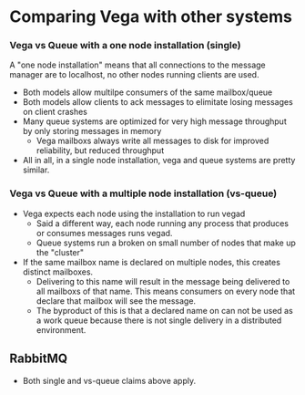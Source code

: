 # Comparing Vega with other systems

### Vega vs Queue with a one node installation (single)

A "one node installation" means that all connections to the message manager are to localhost, no other nodes running clients are used.

* Both models allow multilpe consumers of the same mailbox/queue
* Both models allow clients to ack messages to elimitate losing messages on client crashes
* Many queue systems are optimized for very high message throughput by only storing messages in memory
  * Vega mailboxs always write all messages to disk for improved reliability, but reduced throughput
* All in all, in a single node installation, vega and queue systems are pretty similar.

### Vega vs Queue with a multiple node installation (vs-queue)

* Vega expects each node using the installation to run vegad
  * Said a different way, each node running any process that produces or consumes messages runs vegad.
  * Queue systems run a broken on small number of nodes that make up the "cluster"
* If the same mailbox name is declared on multiple nodes, this creates distinct mailboxes.
  * Delivering to this name will result in the message being delivered to all mailboxs of that name. This means consumers on every node that declare that mailbox will see the message.
  * The byproduct of this is that a declared name on can not be used as a work queue because there is not single delivery in a distributed environment.

## RabbitMQ

* Both single and vs-queue claims above apply.
